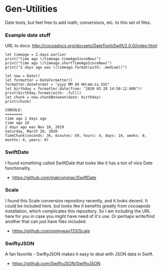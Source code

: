 # Gen-Utilities
Date tools, but feel free to add math, conversions, etc. to this set of files. 

### Example date stuff

URL to docs: http://cocoadocs.org/docsets/DateToolsSwift/2.0.0/index.html

    let timeago = 2.days.earlier
    print("time ago \(timeago.timeAgoSinceNow)")
    print("time ago \(timeago.shortTimeAgoSinceNow)")
    print("2 days ago was \(timeago.format(with: .medium))")
        
    let now = Date()
    let formatter = DateFormatter()
    formatter.dateFormat = "yyyy MM dd HH:mm:ss.SSS"
    let birthday = formatter.date(from: "2020 03 28 14:50:12.000")!
    print(birthday.format(with: .full))
    let chunk = now.chunkBetween(date: birthday)
    print(chunk)
    
    CONSOLE:
    ========
    time ago 2 days ago
    time ago 2d
    2 days ago was Nov 10, 2019
    Saturday, March 28, 2020
    TimeChunk(seconds: 36, minutes: 59, hours: 4, days: 16, weeks: 0, months: 4, years: 0)

### SwiftDate

I found something called SwiftDate that looks like it has a ton of nice Date functionality. 

  - https://github.com/malcommac/SwiftDate

### Scale

I found this Scale conversion repository recently, and it looks decent. It could be included here, but looks like it benefits greatly from cocoapods installation, which complicates this repository. So I am including the URL here for you in case you might have need of it's use. Or perhaps write/find another that can just have files included.

  - https://github.com/onmyway133/Scale
 
### SwiftyJSON

A fan favorite - SwiftyJSON makes it easy to deal with JSON data in Swift.

  - https://github.com/SwiftyJSON/SwiftyJSON
